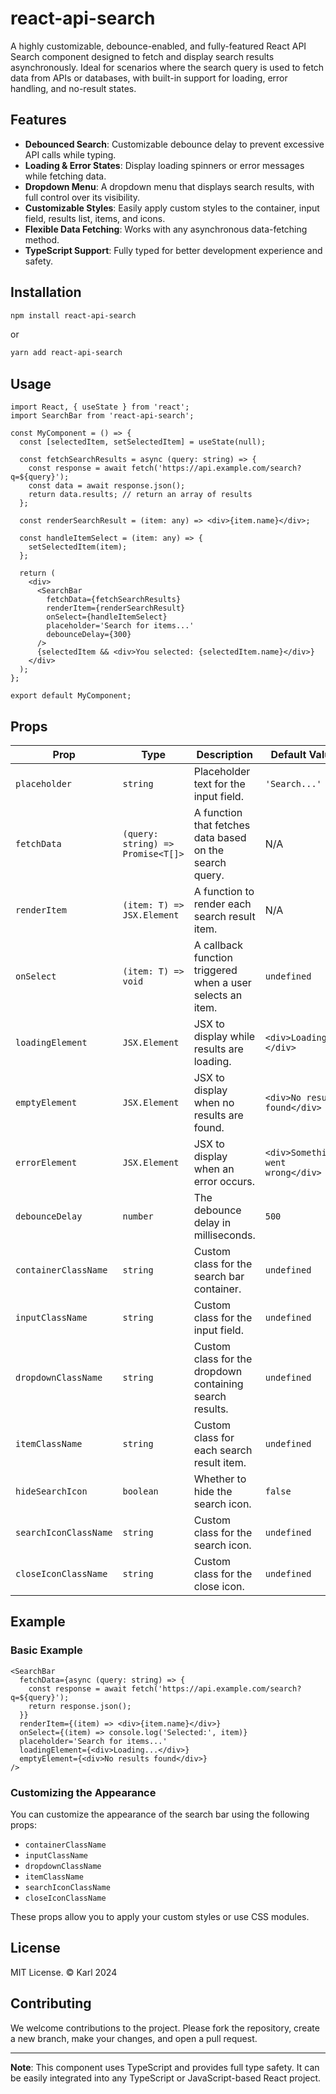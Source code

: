 # react-api-search

A highly customizable, debounce-enabled, and fully-featured React API Search component designed to fetch and display search results asynchronously. Ideal for scenarios where the search query is used to fetch data from APIs or databases, with built-in support for loading, error handling, and no-result states.

## Features

- **Debounced Search**: Customizable debounce delay to prevent excessive API calls while typing.
- **Loading & Error States**: Display loading spinners or error messages while fetching data.
- **Dropdown Menu**: A dropdown menu that displays search results, with full control over its visibility.
- **Customizable Styles**: Easily apply custom styles to the container, input field, results list, items, and icons.
- **Flexible Data Fetching**: Works with any asynchronous data-fetching method.
- **TypeScript Support**: Fully typed for better development experience and safety.

## Installation

```bash
npm install react-api-search
```

or

```bash
yarn add react-api-search
```

## Usage

```tsx
import React, { useState } from 'react';
import SearchBar from 'react-api-search';

const MyComponent = () => {
  const [selectedItem, setSelectedItem] = useState(null);

  const fetchSearchResults = async (query: string) => {
    const response = await fetch('https://api.example.com/search?q=${query}');
    const data = await response.json();
    return data.results; // return an array of results
  };

  const renderSearchResult = (item: any) => <div>{item.name}</div>;

  const handleItemSelect = (item: any) => {
    setSelectedItem(item);
  };

  return (
    <div>
      <SearchBar
        fetchData={fetchSearchResults}
        renderItem={renderSearchResult}
        onSelect={handleItemSelect}
        placeholder='Search for items...'
        debounceDelay={300}
      />
      {selectedItem && <div>You selected: {selectedItem.name}</div>}
    </div>
  );
};

export default MyComponent;
```

## Props

| Prop                  | Type                              | Description                                                | Default Value                     |
| --------------------- | --------------------------------- | ---------------------------------------------------------- | --------------------------------- |
| `placeholder`         | `string`                          | Placeholder text for the input field.                      | `'Search...'`                     |
| `fetchData`           | `(query: string) => Promise<T[]>` | A function that fetches data based on the search query.    | N/A                               |
| `renderItem`          | `(item: T) => JSX.Element`        | A function to render each search result item.              | N/A                               |
| `onSelect`            | `(item: T) => void`               | A callback function triggered when a user selects an item. | `undefined`                       |
| `loadingElement`      | `JSX.Element`                     | JSX to display while results are loading.                  | `<div>Loading...</div>`           |
| `emptyElement`        | `JSX.Element`                     | JSX to display when no results are found.                  | `<div>No results found</div>`     |
| `errorElement`        | `JSX.Element`                     | JSX to display when an error occurs.                       | `<div>Something went wrong</div>` |
| `debounceDelay`       | `number`                          | The debounce delay in milliseconds.                        | `500`                             |
| `containerClassName`  | `string`                          | Custom class for the search bar container.                 | `undefined`                       |
| `inputClassName`      | `string`                          | Custom class for the input field.                          | `undefined`                       |
| `dropdownClassName`   | `string`                          | Custom class for the dropdown containing search results.   | `undefined`                       |
| `itemClassName`       | `string`                          | Custom class for each search result item.                  | `undefined`                       |
| `hideSearchIcon`      | `boolean`                         | Whether to hide the search icon.                           | `false`                           |
| `searchIconClassName` | `string`                          | Custom class for the search icon.                          | `undefined`                       |
| `closeIconClassName`  | `string`                          | Custom class for the close icon.                           | `undefined`                       |

## Example

### Basic Example

```tsx
<SearchBar
  fetchData={async (query: string) => {
    const response = await fetch('https://api.example.com/search?q=${query}');
    return response.json();
  }}
  renderItem={(item) => <div>{item.name}</div>}
  onSelect={(item) => console.log('Selected:', item)}
  placeholder='Search for items...'
  loadingElement={<div>Loading...</div>}
  emptyElement={<div>No results found</div>}
/>
```

### Customizing the Appearance

You can customize the appearance of the search bar using the following props:

- `containerClassName`
- `inputClassName`
- `dropdownClassName`
- `itemClassName`
- `searchIconClassName`
- `closeIconClassName`

These props allow you to apply your custom styles or use CSS modules.

## License

MIT License. © Karl 2024

## Contributing

We welcome contributions to the project. Please fork the repository, create a new branch, make your changes, and open a pull request.

---

**Note**: This component uses TypeScript and provides full type safety. It can be easily integrated into any TypeScript or JavaScript-based React project.
